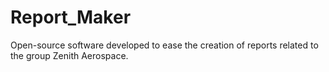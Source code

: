 # Report_Maker
Open-source software developed to ease the creation of reports related to the group Zenith Aerospace.
